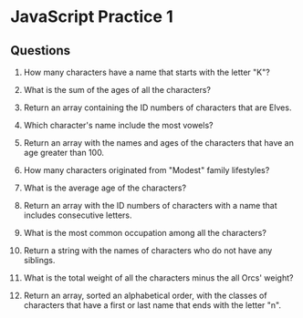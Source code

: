 # JavaScript Practice 1

## Questions

1. How many characters have a name that starts with the letter "K"?

2. What is the sum of the ages of all the characters?

3. Return an array containing the ID numbers of characters that are Elves.

4. Which character's name include the most vowels?

5. Return an array with the names and ages of the characters that have an age greater than 100.

6. How many characters originated from "Modest" family lifestyles?

7. What is the average age of the characters?

8. Return an array with the ID numbers of characters with a name that includes consecutive letters.

9. What is the most common occupation among all the characters?

10. Return a string with the names of characters who do not have any siblings.

11. What is the total weight of all the characters minus the all Orcs' weight?

12. Return an array, sorted an alphabetical order, with the classes of characters that have a first or last name that ends with the letter "n".